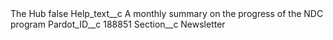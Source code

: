<?xml version="1.0" encoding="UTF-8"?>
<CustomMetadata xmlns="http://soap.sforce.com/2006/04/metadata" xmlns:xsi="http://www.w3.org/2001/XMLSchema-instance" xmlns:xsd="http://www.w3.org/2001/XMLSchema">
    <label>The Hub</label>
    <protected>false</protected>
    <values>
        <field>Help_text__c</field>
        <value xsi:type="xsd:string">A monthly summary on the progress of the NDC program</value>
    </values>
    <values>
        <field>Pardot_ID__c</field>
        <value xsi:type="xsd:string">188851</value>
    </values>
    <values>
        <field>Section__c</field>
        <value xsi:type="xsd:string">Newsletter</value>
    </values>
</CustomMetadata>
